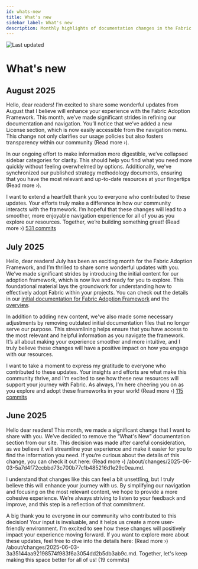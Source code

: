 ```yaml
---
id: whats-new
title: What's new
sidebar_label: What's new
description: Monthly highlights of documentation changes in the Fabric Adoption Framework.
---
```


![Last updated](https://img.shields.io/badge/last%20updated-"2025--08--08-brightgreen)

# What's new

## August 2025

Hello, dear readers! I’m excited to share some wonderful updates from August that I believe will enhance your experience with the Fabric Adoption Framework. This month, we’ve made significant strides in refining our documentation and navigation. You’ll notice that we’ve added a new License section, which is now easily accessible from the navigation menu. This change not only clarifies our usage policies but also fosters transparency within our community (Read more ›).

In our ongoing effort to make information more digestible, we’ve collapsed sidebar categories for clarity. This should help you find what you need more quickly without feeling overwhelmed by options. Additionally, we've synchronized our published strategy methodology documents, ensuring that you have the most relevant and up-to-date resources at your fingertips (Read more ›). 

I want to extend a heartfelt thank you to everyone who contributed to these updates. Your efforts truly make a difference in how our community interacts with the framework. I’m hopeful that these changes will lead to a smoother, more enjoyable navigation experience for all of you as you explore our resources. Together, we’re building something great! (Read more ›) [531 commits](https://github.com/TheTrustedAdvisor/FabricAdoptionFramework/commits/main?since=2025-08-01&until=2025-08-31)

## July 2025

Hello, dear readers! July has been an exciting month for the Fabric Adoption Framework, and I’m thrilled to share some wonderful updates with you. We’ve made significant strides by introducing the initial content for our adoption framework, which is now live and ready for you to explore. This foundational material lays the groundwork for understanding how to effectively adopt Fabric within your projects. You can check out the details in our [initial documentation for Fabric Adoption Framework](https://fabricadoptionframework.com/about/changes/2025-07-20-b6ea8bd71edcd6fcab2d774df9ea7b7b415bcbc2.md) and the [overview](https://fabricadoptionframework.com/about/changes/2025-07-20-21d18ea99b20ea417847b8f13538bf12ad8d7505.md).

In addition to adding new content, we've also made some necessary adjustments by removing outdated initial documentation files that no longer serve our purpose. This streamlining helps ensure that you have access to the most relevant and helpful information as you navigate the framework. It’s all about making your experience smoother and more intuitive, and I truly believe these changes will have a positive impact on how you engage with our resources.

I want to take a moment to express my gratitude to everyone who contributed to these updates. Your insights and efforts are what make this community thrive, and I’m excited to see how these new resources will support your journey with Fabric. As always, I’m here cheering you on as you explore and adopt these frameworks in your work! (Read more ›) [115 commits](https://github.com/TheTrustedAdvisor/FabricAdoptionFramework/commits/main?since=2025-07-01&until=2025-07-31)

## June 2025

Hello dear readers! This month, we made a significant change that I want to share with you. We’ve decided to remove the “What's New” documentation section from our site. This decision was made after careful consideration, as we believe it will streamline your experience and make it easier for you to find the information you need. If you’re curious about the details of this change, you can check it out here: (Read more ›) /about/changes/2025-06-03-5a7d4f72ccbbd73c700b77c1b485216d1e29c0ea.md.

I understand that changes like this can feel a bit unsettling, but I truly believe this will enhance your journey with us. By simplifying our navigation and focusing on the most relevant content, we hope to provide a more cohesive experience. We’re always striving to listen to your feedback and improve, and this step is a reflection of that commitment. 

A big thank you to everyone in our community who contributed to this decision! Your input is invaluable, and it helps us create a more user-friendly environment. I’m excited to see how these changes will positively impact your experience moving forward. If you want to explore more about these updates, feel free to dive into the details here: (Read more ›) /about/changes/2025-06-03-3a35144aa92198574f983f6a3054dd2b5db3ab9c.md. Together, let's keep making this space better for all of us! (19 commits)
